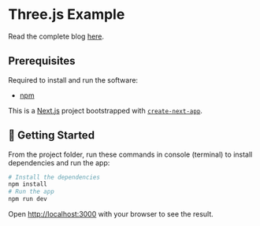 # Three.js Example

Read the complete blog [here](https://harshal0902.hashnode.dev/render-a-3d-model-in-the-browser-with-threejs-and-nextjs).

## Prerequisites

Required to install and run the software:

- [npm](https://www.npmjs.com/get-npm)

This is a [Next.js](https://nextjs.org/) project bootstrapped with [`create-next-app`](https://github.com/vercel/next.js/tree/canary/packages/create-next-app).

## 🌟 Getting Started

From the project folder, run these commands in console (terminal) to install dependencies and run the app:

```bash
# Install the dependencies
npm install
# Run the app
npm run dev
```

Open [http://localhost:3000](http://localhost:3000) with your browser to see the result.
